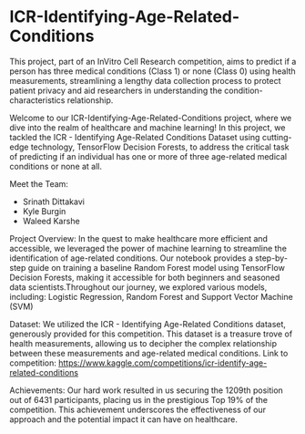 # ICR-Identifying-Age-Related-Conditions
This project, part of an InVitro Cell Research competition, aims to predict if a person has three medical conditions (Class 1) or none (Class 0) using health measurements, streamlining a lengthy data collection process to protect patient privacy and aid researchers in understanding the condition-characteristics relationship.

Welcome to our ICR-Identifying-Age-Related-Conditions project, where we dive into the realm of healthcare and machine learning! In this project, we tackled the ICR - Identifying Age-Related Conditions Dataset using cutting-edge technology, TensorFlow Decision Forests, to address the critical task of predicting if an individual has one or more of three age-related medical conditions or none at all.

Meet the Team:

- Srinath Dittakavi
- Kyle Burgin
- Waleed Karshe

Project Overview:
In the quest to make healthcare more efficient and accessible, we leveraged the power of machine learning to streamline the identification of age-related conditions. Our notebook provides a step-by-step guide on training a baseline Random Forest model using TensorFlow Decision Forests, making it accessible for both beginners and seasoned data scientists.Throughout our journey, we explored various models, including: Logistic Regression, Random Forest and Support Vector Machine (SVM)

Dataset:
We utilized the ICR - Identifying Age-Related Conditions dataset, generously provided for this competition. This dataset is a treasure trove of health measurements, allowing us to decipher the complex relationship between these measurements and age-related medical conditions. Link to competition: https://www.kaggle.com/competitions/icr-identify-age-related-conditions


Achievements:
Our hard work resulted in us securing the 1209th position out of 6431 participants, placing us in the prestigious Top 19% of the competition. This achievement underscores the effectiveness of our approach and the potential impact it can have on healthcare.
